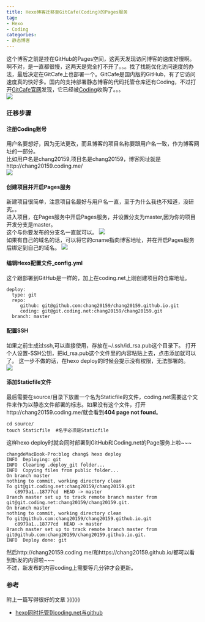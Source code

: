```yaml
---
title: Hexo博客迁移至GitCafe(Coding)的Pages服务
tag: 
- Hexo
- Coding
categories:
- 静态博客
---
```

这个博客之前是挂在GitHub的Pages空间，这两天发现访问博客的速度好慢啊。啊不对，是一直都很慢，这两天是完全打不开了。。。找了找能优化访问速度的办法，最后决定在GitCafe上也部署一个。GitCafe是国内版的GitHub，有了它访问速度真的快好多。国内的支持部署静态博客的代码托管仓库还有Coding，不过打开[GitCafe官网](https://coding.net/gitcafe.html)发现，它已经被[Coding](https://coding.net/)收购了。。。    
<img src="/images/ToGitCafe/QQ20161109-2@2x.png" class="full-image" />
<!--more-->
### 迁移步骤
#### 注册Coding账号
用户名要想好，因为无法更改，而且博客的项目名称要跟用户名一致，作为博客网址的一部分。    
比如用户名是chang20159,项目名是chang20159，博客网址就是http://chang20159.coding.me/    
<img src="/images/ToGitCafe/QQ20161109-3@2x.png" class="full-image" />

#### 创建项目并开启Pages服务
新建项目很简单，注意项目名最好与用户名一直，至于为什么我也不知道，没研究。。    
进入项目，在Pages服务中开启Pages服务，并设置分支为master,因为你的项目开发分支是master。    
这个与你要发布的分支名一直就可以。
<img src="/images/ToGitCafe/QQ20161109-6@2x.png" class="full-image" />    
如果有自己的域名的话，可以将它的cname指向博客地址，并在开启Pages服务后绑定到自己的域名。   <img src="/images/ToGitCafe/QQ20161109-7@2x.png" class="full-image" />
#### 编辑Hexo配置文件_config.yml
这个跟部署到GitHub是一样的，加上在coding.net上刚创建项目的仓库地址。

    deploy:
      type: git
      repo: 
         github: git@github.com:chang20159/chang20159.github.io.git
         coding: git@git.coding.net:chang20159/chang20159.git
      branch: master

#### 配置SSH
如果之前生成过ssh,可以直接使用，存放在~/.ssh/id_rsa.pub这个目录下。
打开个人设置-SSH公钥，把id_rsa.pub这个文件里的内容粘贴上去，点击添加就可以了。
这一步不做的话，在hexo deploy的时候会提示没有权限，无法部署的。    
<img src="/images/ToGitCafe/QQ20161109-4@2x.png" class="full-image" />
#### 添加Staticfile文件
最后需要在source/目录下放置一个名为Staticfile的文件，coding.net需要这个文件来作为以静态文件部署的标志。如果没有这个文件，打开http://chang20159.coding.me/就会看到**404 page not found**。

    cd source/
    touch Staticfile  #名字必须是Staticfile

这样hexo deploy时就会同时部署到GitHub和Coding.net的Page服务上啦~~~   

    changdeMacBook-Pro:blog chang$ hexo deploy
    INFO  Deploying: git
    INFO  Clearing .deploy_git folder...
    INFO  Copying files from public folder...
    On branch master
    nothing to commit, working directory clean
    To git@git.coding.net:chang20159/chang20159.git
       c8979a1..18777cd  HEAD -> master
    Branch master set up to track remote branch master from git@git.coding.net:chang20159/chang20159.git.
    On branch master
    nothing to commit, working directory clean
    To git@github.com:chang20159/chang20159.github.io.git
       c8979a1..18777cd  HEAD -> master
    Branch master set up to track remote branch master from git@github.com:chang20159/chang20159.github.io.git.
    INFO  Deploy done: git 
然后http://chang20159.coding.me/和https://chang20159.github.io/都可以看到新发的内容啦~~~    
不过，新发布的内容coding上需要等几分钟才会更新。

### 参考
附上一篇写得很好的文章 》》》》》    

- [hexo同时托管到coding.net与github](https://segmentfault.com/a/1190000004548638)




